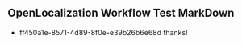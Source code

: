 ## OpenLocalization Workflow Test MarkDown
* ff450a1e-8571-4d89-8f0e-e39b26b6e68d thanks!

<!--HONumber=Aug16_HO4-->


